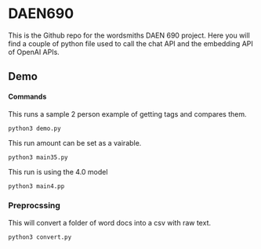 # DAEN690

This is the Github repo for the wordsmiths DAEN 690 project. Here you will find a couple of python file used to call the chat API and the embedding API of OpenAI APIs. 


## Demo

#### Commands 

This runs a sample 2 person example of getting tags and compares them. 
```
python3 demo.py 
```

This run amount can be set as a vairable. 
```
python3 main35.py
```
This run is using the 4.0 model
```
python3 main4.pp
```

### Preprocssing

This will convert a folder of word docs into a csv with raw text. 
```
python3 convert.py  
```
